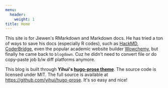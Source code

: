 ```yaml
---
menu:
  header:
    weight: 1
title: Home
---
```


This site is for Jiewen's RMarkdown and Markdown docs. He has tried a ton of ways to save his docs (especially R codes), such as [HackMD](https://hackmd.io), [CoderBridge](https://zh-tw.coderbridge.com), even the popular academic website builder  [Wowchemy](https://wowchemy.com), but finally he came back to `blogdown`. Cuz he didn't need to convert file or do copy-paste job b/w diff platforms anymore. 

This blog is built through **Yihui's [hugo-prose theme](https://github.com/yihui/hugo-prose)**. The source code is licensed under MIT. The full source is available at https://github.com/yihui/hugo-prose. It's so easy and nice! 
